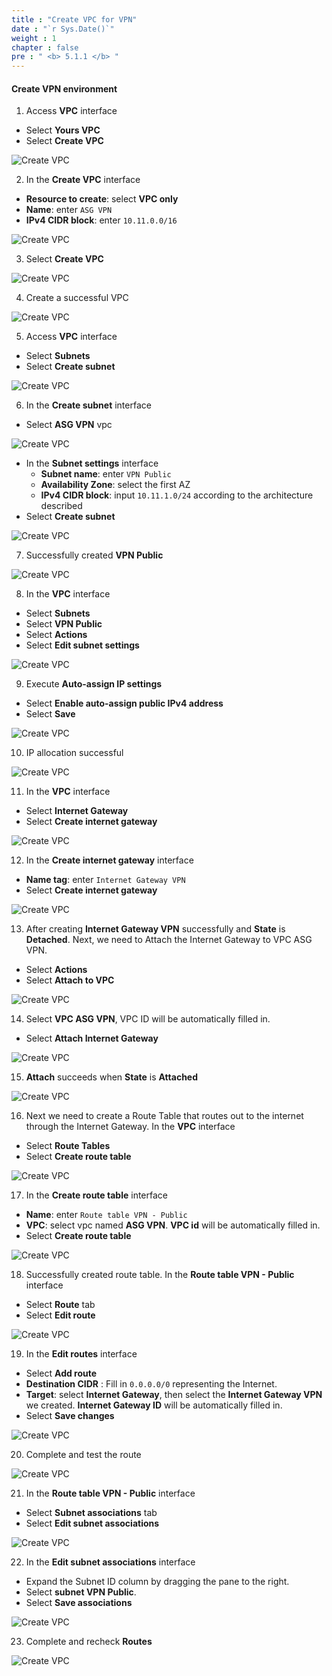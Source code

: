```yaml
---
title : "Create VPC for VPN"
date : "`r Sys.Date()`"
weight : 1
chapter : false
pre : " <b> 5.1.1 </b> "
---
```


#### Create VPN environment

1. Access **VPC** interface

- Select **Yours VPC**
- Select **Create VPC**

![Create VPC](/images/5-CreateVPNenv/5.1-asgvpnvpc/0001-vpnvpc.png?featherlight=false&width=90pc)

2. In the **Create VPC** interface

- **Resource to create**: select **VPC only**
- **Name**: enter `ASG VPN`
- **IPv4 CIDR block**: enter `10.11.0.0/16`

![Create VPC](/images/5-CreateVPNenv/5.1-asgvpnvpc/0002-vpnvpc.png?featherlight=false&width=90pc)

3. Select **Create VPC**

![Create VPC](/images/5-CreateVPNenv/5.1-asgvpnvpc/0003-vpnvpc.png?featherlight=false&width=90pc)

4. Create a successful VPC

![Create VPC](/images/5-CreateVPNenv/5.1-asgvpnvpc/0004-vpnvpc.png?featherlight=false&width=90pc)

5. Access **VPC** interface

- Select **Subnets**
- Select **Create subnet**

![Create VPC](/images/5-CreateVPNenv/5.1-asgvpnvpc/0005-vpnvpc.png?featherlight=false&width=90pc)

6. In the **Create subnet** interface

- Select **ASG VPN** vpc

![Create VPC](/images/5-CreateVPNenv/5.1-asgvpnvpc/0006-vpnvpc.png?featherlight=false&width=90pc)

- In the **Subnet settings** interface
	- **Subnet name**: enter `VPN Public`
	- **Availability Zone**: select the first AZ
	- **IPv4 CIDR block**: input `10.11.1.0/24` according to the architecture described
- Select **Create subnet**


![Create VPC](/images/5-CreateVPNenv/5.1-asgvpnvpc/0007-vpnvpc.png?featherlight=false&width=90pc)

7. Successfully created **VPN Public**

![Create VPC](/images/5-CreateVPNenv/5.1-asgvpnvpc/0008-vpnvpc.png?featherlight=false&width=90pc)

8. In the **VPC** interface

- Select **Subnets**
- Select **VPN Public**
- Select **Actions**
- Select **Edit subnet settings**

![Create VPC](/images/5-CreateVPNenv/5.1-asgvpnvpc/0009-vpnvpc.png?featherlight=false&width=90pc)

9. Execute **Auto-assign IP settings**

- Select **Enable auto-assign public IPv4 address**
- Select **Save**

![Create VPC](/images/5-CreateVPNenv/5.1-asgvpnvpc/00010-vpnvpc.png?featherlight=false&width=90pc)

10. IP allocation successful

![Create VPC](/images/5-CreateVPNenv/5.1-asgvpnvpc/00011-vpnvpc.png?featherlight=false&width=90pc)

11. In the **VPC** interface

- Select **Internet Gateway**
- Select **Create internet gateway**

![Create VPC](/images/5-CreateVPNenv/5.1-asgvpnvpc/00012-vpnvpc.png?featherlight=false&width=90pc)

12. In the **Create internet gateway** interface

- **Name tag**: enter `Internet Gateway VPN`
- Select **Create internet gateway**

![Create VPC](/images/5-CreateVPNenv/5.1-asgvpnvpc/00013-vpnvpc.png?featherlight=false&width=90pc)

13. After creating **Internet Gateway VPN** successfully and **State** is **Detached**. Next, we need to Attach the Internet Gateway to VPC ASG VPN.

- Select **Actions**
- Select **Attach to VPC**

![Create VPC](/images/5-CreateVPNenv/5.1-asgvpnvpc/00014-vpnvpc.png?featherlight=false&width=90pc)

14. Select **VPC ASG VPN**, VPC ID will be automatically filled in.

- Select **Attach Internet Gateway**

![Create VPC](/images/5-CreateVPNenv/5.1-asgvpnvpc/00015-vpnvpc.png?featherlight=false&width=90pc)

15. **Attach** succeeds when **State** is **Attached**

![Create VPC](/images/5-CreateVPNenv/5.1-asgvpnvpc/00016-vpnvpc.png?featherlight=false&width=90pc)

16. Next we need to create a Route Table that routes out to the internet through the Internet Gateway. In the **VPC** interface

- Select **Route Tables**
- Select **Create route table**

![Create VPC](/images/5-CreateVPNenv/5.1-asgvpnvpc/00017-vpnvpc.png?featherlight=false&width=90pc)

17. In the **Create route table** interface

- **Name**: enter `Route table VPN - Public`
-  **VPC**: select vpc named **ASG VPN**. **VPC id** will be automatically filled in.
- Select **Create route table**

![Create VPC](/images/5-CreateVPNenv/5.1-asgvpnvpc/00018-vpnvpc.png?featherlight=false&width=90pc)

18. Successfully created route table. In the **Route table VPN - Public** interface

- Select **Route** tab
- Select **Edit route**

![Create VPC](/images/5-CreateVPNenv/5.1-asgvpnvpc/00019-vpnvpc.png?featherlight=false&width=90pc)

19. In the **Edit routes** interface
- Select **Add route**
- **Destination CIDR** : Fill in  `0.0.0.0/0` representing the Internet.
- **Target**: select **Internet Gateway**, then select the **Internet Gateway VPN** we created. **Internet Gateway ID** will be automatically filled in.
- Select **Save changes**

![Create VPC](/images/5-CreateVPNenv/5.1-asgvpnvpc/00020-vpnvpc.png?featherlight=false&width=90pc)

20. Complete and test the route

![Create VPC](/images/5-CreateVPNenv/5.1-asgvpnvpc/00021-vpnvpc.png?featherlight=false&width=90pc)

21. In the **Route table VPN - Public** interface

- Select **Subnet associations** tab
- Select **Edit subnet associations**

![Create VPC](/images/5-CreateVPNenv/5.1-asgvpnvpc/00022-vpnvpc.png?featherlight=false&width=90pc)

22. In the **Edit subnet associations** interface

- Expand the Subnet ID column by dragging the pane to the right.
- Select **subnet VPN Public**.
- Select **Save associations**

![Create VPC](/images/5-CreateVPNenv/5.1-asgvpnvpc/00023-vpnvpc.png?featherlight=false&width=90pc)

23. Complete and recheck **Routes**

![Create VPC](/images/5-CreateVPNenv/5.1-asgvpnvpc/00024-vpnvpc.png?featherlight=false&width=90pc)